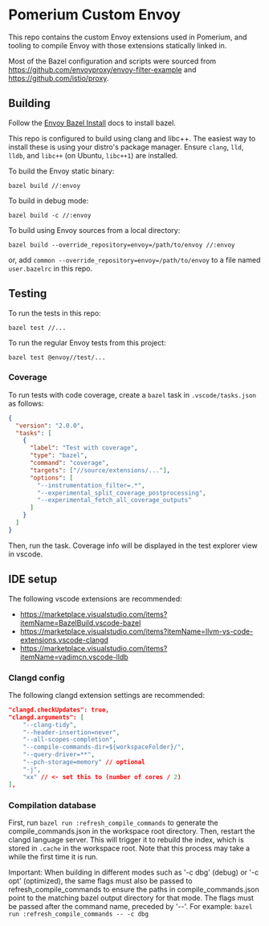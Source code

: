 # Pomerium Custom Envoy

This repo contains the custom Envoy extensions used in Pomerium, and tooling to compile Envoy with
those extensions statically linked in.

Most of the Bazel configuration and scripts were sourced from https://github.com/envoyproxy/envoy-filter-example and https://github.com/istio/proxy.

## Building

Follow the [Envoy Bazel Install](https://github.com/envoyproxy/envoy/blob/main/bazel/README.md#installing-bazelisk-as-bazel) docs to install bazel.

This repo is configured to build using clang and libc++. The easiest way to install these is using your distro's package manager. Ensure `clang`, `lld`, `lldb`, and `libc++` (on Ubuntu, `libc++1`) are installed.

To build the Envoy static binary:

`bazel build //:envoy`

To build in debug mode:

`bazel build -c //:envoy`

To build using Envoy sources from a local directory:

`bazel build --override_repository=envoy=/path/to/envoy //:envoy`

or, add `common --override_repository=envoy=/path/to/envoy` to a file named `user.bazelrc` in this repo.

## Testing

To run the tests in this repo:

`bazel test //...`

To run the regular Envoy tests from this project:

`bazel test @envoy//test/...`

### Coverage

To run tests with code coverage, create a `bazel` task in `.vscode/tasks.json` as follows:

```json
{
  "version": "2.0.0",
  "tasks": [
    {
      "label": "Test with coverage",
      "type": "bazel",
      "command": "coverage",
      "targets": ["//source/extensions/..."],
      "options": [
        "--instrumentation_filter=.*",
        "--experimental_split_coverage_postprocessing",
        "--experimental_fetch_all_coverage_outputs"
      ]
    }
  ]
}
```

Then, run the task. Coverage info will be displayed in the test explorer view in vscode.

## IDE setup

The following vscode extensions are recommended:

- https://marketplace.visualstudio.com/items?itemName=BazelBuild.vscode-bazel
- https://marketplace.visualstudio.com/items?itemName=llvm-vs-code-extensions.vscode-clangd
- https://marketplace.visualstudio.com/items?itemName=vadimcn.vscode-lldb

### Clangd config

The following clangd extension settings are recommended:

```json
"clangd.checkUpdates": true,
"clangd.arguments": [
    "--clang-tidy",
    "--header-insertion=never",
    "--all-scopes-completion",
    "--compile-commands-dir=${workspaceFolder}/",
    "--query-driver=**",
    "--pch-storage=memory" // optional
    "-j",
    "xx" // <- set this to (number of cores / 2)
],
```

### Compilation database

First, run `bazel run :refresh_compile_commands` to generate the compile_commands.json in the
workspace root directory. Then, restart the clangd language server.
This will trigger it to rebuild the index, which is stored in `.cache` in the workspace root.
Note that this process may take a while the first time it is run.

Important: When building in different modes such as '-c dbg' (debug) or '-c opt' (optimized), the
same flags must also be passed to refresh_compile_commands to ensure the paths in compile_commands.json
point to the matching bazel output directory for that mode. The flags must be passed after the
command name, preceded by '--'. For example: `bazel run :refresh_compile_commands -- -c dbg`
